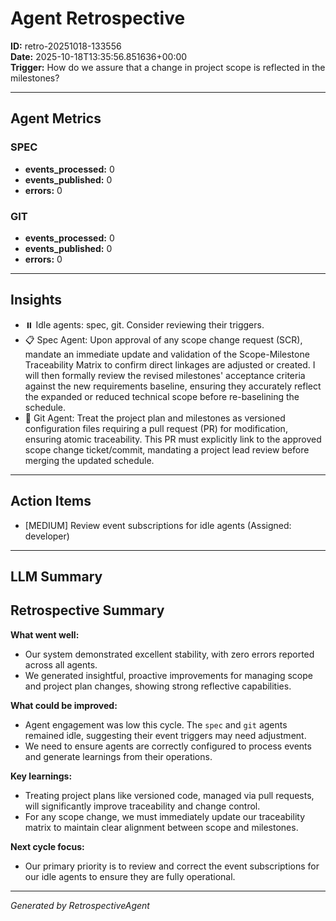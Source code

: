 # Agent Retrospective
**ID:** retro-20251018-133556  
**Date:** 2025-10-18T13:35:56.851636+00:00  
**Trigger:** How do we assure that a change in project scope is reflected in the milestones?

---

## Agent Metrics

### SPEC
- **events_processed:** 0
- **events_published:** 0
- **errors:** 0

### GIT
- **events_processed:** 0
- **events_published:** 0
- **errors:** 0

---

## Insights

- ⏸️ Idle agents: spec, git. Consider reviewing their triggers.
- 📋 Spec Agent: Upon approval of any scope change request (SCR), mandate an immediate update and validation of the Scope-Milestone Traceability Matrix to confirm direct linkages are adjusted or created. I will then formally review the revised milestones' acceptance criteria against the new requirements baseline, ensuring they accurately reflect the expanded or reduced technical scope before re-baselining the schedule.
- 🔧 Git Agent: Treat the project plan and milestones as versioned configuration files requiring a pull request (PR) for modification, ensuring atomic traceability. This PR must explicitly link to the approved scope change ticket/commit, mandating a project lead review before merging the updated schedule.

---

## Action Items

- [MEDIUM] Review event subscriptions for idle agents (Assigned: developer)

---

## LLM Summary

## Retrospective Summary

**What went well:**
- Our system demonstrated excellent stability, with zero errors reported across all agents.
- We generated insightful, proactive improvements for managing scope and project plan changes, showing strong reflective capabilities.

**What could be improved:**
- Agent engagement was low this cycle. The `spec` and `git` agents remained idle, suggesting their event triggers may need adjustment.
- We need to ensure agents are correctly configured to process events and generate learnings from their operations.

**Key learnings:**
- Treating project plans like versioned code, managed via pull requests, will significantly improve traceability and change control.
- For any scope change, we must immediately update our traceability matrix to maintain clear alignment between scope and milestones.

**Next cycle focus:**
- Our primary priority is to review and correct the event subscriptions for our idle agents to ensure they are fully operational.

---

*Generated by RetrospectiveAgent*
